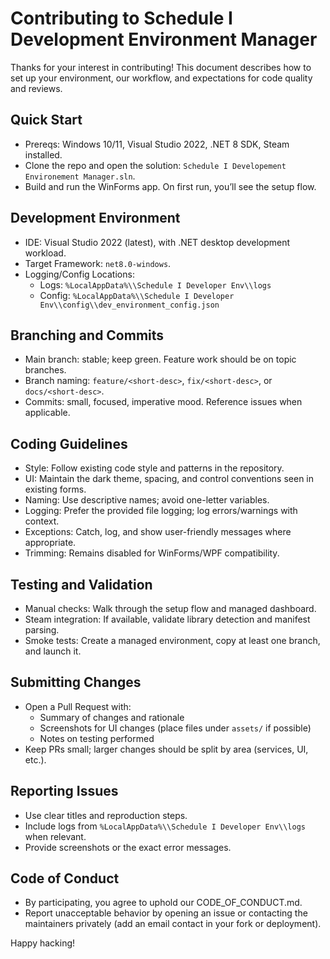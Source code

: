 # Contributing to Schedule I Development Environment Manager

Thanks for your interest in contributing! This document describes how to set up your environment, our workflow, and expectations for code quality and reviews.

## Quick Start
- Prereqs: Windows 10/11, Visual Studio 2022, .NET 8 SDK, Steam installed.
- Clone the repo and open the solution: `Schedule I Developement Environement Manager.sln`.
- Build and run the WinForms app. On first run, you’ll see the setup flow.

## Development Environment
- IDE: Visual Studio 2022 (latest), with .NET desktop development workload.
- Target Framework: `net8.0-windows`.
- Logging/Config Locations:
  - Logs: `%LocalAppData%\\Schedule I Developer Env\\logs`
  - Config: `%LocalAppData%\\Schedule I Developer Env\\config\\dev_environment_config.json`

## Branching and Commits
- Main branch: stable; keep green. Feature work should be on topic branches.
- Branch naming: `feature/<short-desc>`, `fix/<short-desc>`, or `docs/<short-desc>`.
- Commits: small, focused, imperative mood. Reference issues when applicable.

## Coding Guidelines
- Style: Follow existing code style and patterns in the repository.
- UI: Maintain the dark theme, spacing, and control conventions seen in existing forms.
- Naming: Use descriptive names; avoid one-letter variables.
- Logging: Prefer the provided file logging; log errors/warnings with context.
- Exceptions: Catch, log, and show user-friendly messages where appropriate.
- Trimming: Remains disabled for WinForms/WPF compatibility.

## Testing and Validation
- Manual checks: Walk through the setup flow and managed dashboard.
- Steam integration: If available, validate library detection and manifest parsing.
- Smoke tests: Create a managed environment, copy at least one branch, and launch it.

## Submitting Changes
- Open a Pull Request with:
  - Summary of changes and rationale
  - Screenshots for UI changes (place files under `assets/` if possible)
  - Notes on testing performed
- Keep PRs small; larger changes should be split by area (services, UI, etc.).

## Reporting Issues
- Use clear titles and reproduction steps.
- Include logs from `%LocalAppData%\\Schedule I Developer Env\\logs` when relevant.
- Provide screenshots or the exact error messages.

## Code of Conduct
- By participating, you agree to uphold our CODE_OF_CONDUCT.md.
- Report unacceptable behavior by opening an issue or contacting the maintainers privately (add an email contact in your fork or deployment).

Happy hacking!

